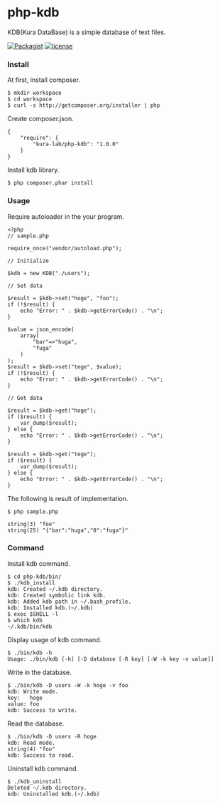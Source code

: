 # php-kdb
KDB(Kura DataBase) is a simple database of text files.

[![Packagist](https://img.shields.io/packagist/v/kura-lab/php-kdb.svg)](https://packagist.org/packages/kura-lab/php-kdb)
[![license](https://img.shields.io/github/license/mashape/apistatus.svg)](https://github.com/kura-lab/php-kdb/blob/master/LICENSE)

### Install

At first, install composer.

```
$ mkdir workspace
$ cd workspace
$ curl -s http://getcomposer.org/installer | php
```

Create composer.json.

```
{
    "require": {
        "kura-lab/php-kdb": "1.0.0"
    }
}
```

Install kdb library.

```
$ php composer.phar install
```

### Usage

Require autoloader in the your program.

```
<?php
// sample.php

require_once("vendor/autoload.php");

// Initialize

$kdb = new KDB("./users");

// Set data

$result = $kdb->set("hoge", "foo");
if (!$result) {
    echo "Error: " . $kdb->getErrorCode() . "\n";
}

$value = json_encode(
    array(
        "bar"=>"huga",
        "fuga"
    )
);
$result = $kdb->set("tege", $value);
if (!$result) {
    echo "Error: " . $kdb->getErrorCode() . "\n";
}

// Get data

$result = $kdb->get("hoge");
if ($result) {
    var_dump($result);
} else {
    echo "Error: " . $kdb->getErrorCode() . "\n";
}

$result = $kdb->get("tege");
if ($result) {
    var_dump($result);
} else {
    echo "Error: " . $kdb->getErrorCode() . "\n";
}
```

The following is result of implementation.

```
$ php sample.php

string(3) "foo"
string(25) "{"bar":"huga","0":"fuga"}"
```


### Command

Install kdb command.

```
$ cd php-kdb/bin/
$ ./kdb_install 
kdb: Created ~/.kdb directory.
kdb: Created symbolic link kdb.
kdb: Added kdb path in ~/.bash_profile.
kdb: Installed kdb.(~/.kdb)
$ exec $SHELL -l
$ which kdb
~/.kdb/bin/kdb
```

Display usage of kdb command.

```
$ ./bin/kdb -h
Usage: ./bin/kdb [-h] [-D database [-R key] [-W -k key -v value]]
```

Write in the database.

```
$ ./bin/kdb -D users -W -k hoge -v foo
kdb: Write mode.
key:   hoge
value: foo
kdb: Success to write.
```

Read the database.

```
$ ./bin/kdb -D users -R hoge
kdb: Read mode.
string(4) "foo"
kdb: Success to read.
```

Uninstall kdb command.

```
$ ./kdb_uninstall 
Deleted ~/.kdb directory.
kdb: Uninstalled kdb.(~/.kdb)
```
